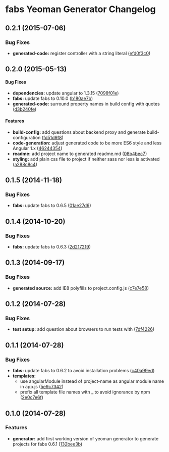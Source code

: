 # fabs Yeoman Generator Changelog


<a name="0.2.1"></a>
## 0.2.1 (2015-07-06)


### Bug Fixes

* **generated-code:** register controller with a string literal ([efd0f3c0](https://github.com/w11k/fabs-yeoman-generator/commit/efd0f3c050ff80774405103b9cc1a45eae745bd6))


<a name="0.2.0"></a>
## 0.2.0 (2015-05-13)


#### Bug Fixes

* **dependencies:** update angular to 1.3.15 ([7098f01e](https://github.com/w11k/fabs-yeoman-generator/commit/7098f01eb237b4e5646a7b34e997113090f380a5))
* **fabs:** update fabs to 0.10.0 ([b180ae7b](https://github.com/w11k/fabs-yeoman-generator/commit/b180ae7b70d90fa21bd6cbc59cb01284e523c14d))
* **generated-code:** surround property names in build config with quotes ([d3b240fe](https://github.com/w11k/fabs-yeoman-generator/commit/d3b240fe1ff35f37921478fea4aeb6188ba4af22))


#### Features

* **build-config:** add questions about backend proxy and generate build-configuration ([fd51d9f8](https://github.com/w11k/fabs-yeoman-generator/commit/fd51d9f8d8da938c059b42b095fe0f8f326f49be))
* **code-generation:** adjust generated code to be more ES6 style and less Angular 1.x ([46244354](https://github.com/w11k/fabs-yeoman-generator/commit/46244354d22f12f106b9b08d2b55d224f7ac09d9))
* **readme:** add project name to generated readme.md ([08b4bec7](https://github.com/w11k/fabs-yeoman-generator/commit/08b4bec76135e8eafdbed4b0b82d311345b63077))
* **styling:** add plain css file to project if neither sass nor less is activated ([a288c8c4](https://github.com/w11k/fabs-yeoman-generator/commit/a288c8c408e3b9ee26fb59490f9f4298ac1e6fff))


<a name="0.1.5"></a>
## 0.1.5 (2014-11-18)


### Bug Fixes

* **fabs:** update fabs to 0.6.5 ([01ae27d6](https://github.com/w11k/fabs-yeoman-generator/commit/01ae27d680e8923f5868d6f504147ec5718640c7))


<a name="0.1.4"></a>
## 0.1.4 (2014-10-20)


### Bug Fixes

* **fabs:** update fabs to 0.6.3 ([2d217219](https://github.com/w11k/fabs-yeoman-generator/commit/2d21721994f0f9eed4a13a34bab17b6814ba0ee9))


<a name="0.1.3"></a>
## 0.1.3 (2014-09-17)

### Bug Fixes

* **generated source:** add IE8 polyfills to project.config.js ([c7e7e58](https://github.com/w11k/fabs-yeoman-generator/commit/c7e7e582047a636abb0edbbebe9bddbf918e983b))


<a name="0.1.2"></a>
## 0.1.2 (2014-07-28)


### Bug Fixes

* **test setup:** add question about browsers to run tests with ([7df4226](https://github.com/w11k/fabs-yeoman-generator/commit/7df4226603ec1633a74d05b785355e71094a4260))


<a name="0.1.1"></a>
## 0.1.1 (2014-07-28)


### Bug Fixes

* **fabs:** update fabs to 0.6.2 to avoid installation problems ([c40a99ed](https://github.com/w11k/fabs-yeoman-generator/commit/c40a99edc01af532825de923a8c318aaddc163cb))
* **templates:**
  * use angularModule instead of project-name as angular module name in app.js ([5e9c7342](https://github.com/w11k/fabs-yeoman-generator/commit/5e9c734228552e3c4a657c5fdcd91eb7e93b48d3))
  * prefix all template file names with _ to avoid ignorance by npm ([2e0c7e6f](https://github.com/w11k/fabs-yeoman-generator/commit/2e0c7e6f7325d007c12fce9c175837f6865ea1c8))


<a name="0.1.0"></a>
## 0.1.0 (2014-07-28)


### Features

* **generator:** add first working version of yeoman generator to generate projects for fabs 0.6.1 ([132bee3b](https://github.com/w11k/fabs-yeoman-generator/commit/132bee3bd08c8df8e34082952bc2189817b4d740))